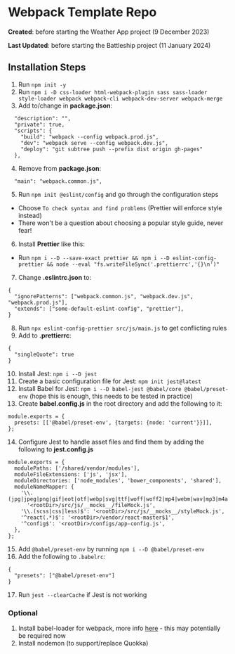 # Webpack Template Repo

**Created**: before starting the Weather App project (9 December 2023)

**Last Updated**: before starting the Battleship project (11 January 2024)

## Installation Steps

1. Run `npm init -y`
2. Run `npm i -D css-loader html-webpack-plugin sass sass-loader style-loader webpack webpack-cli webpack-dev-server webpack-merge`
3. Add to/change in **package.json**:

```
  "description": "",
  "private": true,
  "scripts": {
    "build": "webpack --config webpack.prod.js",
    "dev": "webpack serve --config webpack.dev.js",
    "deploy": "git subtree push --prefix dist origin gh-pages"
  },
```

4. Remove from **package.json**:

```
  "main": "webpack.common.js",
```

5. Run `npm init @eslint/config` and go through the configuration steps

- Choose `To check syntax and find problems` (Prettier will enforce style instead)
- There won't be a question about choosing a popular style guide, never fear!

6. Install **Prettier** like this:

- Run `npm i --D --save-exact prettier && npm i --D eslint-config-prettier && node --eval "fs.writeFileSync('.prettierrc','{}\n')"`

7. Change **.eslintrc.json** to:

```
{
  "ignorePatterns": ["webpack.common.js", "webpack.dev.js", "webpack.prod.js"],
  "extends": ["some-default-eslint-config", "prettier"],
}
```

8. Run `npx eslint-config-prettier src/js/main.js` to get conflicting rules
9. Add to **.prettierrc**:

```
{
  "singleQuote": true
}
```

10. Install Jest: `npm i --D jest`
11. Create a basic configuration file for Jest: `npm init jest@latest`
12. Install Babel for Jest: `npm i --D babel-jest @babel/core @babel/preset-env` (hope this is enough, this needs to be tested in practice)
13. Create **babel.config.js** in the root directory and add the following to it:

```
module.exports = {
  presets: [['@babel/preset-env', {targets: {node: 'current'}}]],
};
```

14. Configure Jest to handle asset files and find them by adding the following to **jest.config.js**

```
module.exports = {
  modulePaths: ['/shared/vendor/modules'],
  moduleFileExtensions: ['js', 'jsx'],
  moduleDirectories: ['node_modules', 'bower_components', 'shared'],
  moduleNameMapper: {
    '\\.(jpg|jpeg|png|gif|eot|otf|webp|svg|ttf|woff|woff2|mp4|webm|wav|mp3|m4a|aac|oga)$':
      '<rootDir>/src/js/__mocks__/fileMock.js',
    '\\.(scss|css|less)$': '<rootDir>/src/js/__mocks__/styleMock.js',
    '^react(.*)$': '<rootDir>/vendor/react-master$1',
    '^config$': '<rootDir>/configs/app-config.js',
  },
};
```

15. Add `@babel/preset-env` by running `npm i --D @babel/preset-env`
16. Add the following to `.babelrc`:

```
{
  "presets": ["@babel/preset-env"]
}
```

17. Run `jest --clearCache` if Jest is not working

### Optional

1. Install babel-loader for webpack, more info [here](https://github.com/babel/babel-loader) - this may potentially be required now
2. Install nodemon (to support/replace Quokka)
